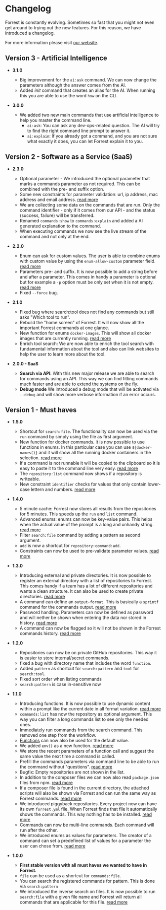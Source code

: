# Changelog

Forrest is constantly evolving. Sometimes so fast that you might not even get around to trying out the new features. For this reason, we have introduced a changelog.

For more information please visit [our website](https://forrest.startwind.io).

## Version 3 - Artificial Intelligence

- **3.1.0** 
  - Big improvement for the `ai:ask` command. We can now change the parameters although the answer comes from the AI. 
  - Added *init* command that creates an alias for the AI. When running this you are able to use the word `how` on the CLI.  


- **3.0.0**
  - We added two new main commands that use artificial intelligence to help you master the command line. 
    - `ai:ask`: You can ask any dev-ops-related question. The AI will try to find the right command line prompt to answer it. 
    - `ai:explain`: If you already got a command, and you are not sure what exactly it does, you can let Forrest explain it to you. 

## Version 2 - Software as a Service (SaaS)

- **2.3.0**
  - Optional parameter - We introduced the optional parameter that marks a commands parameter as not required. This can be combined with the pre- and suffix option.
  - Some new constraints for parameter validation: url, ip address, mac address and email address. [read more](formats/yaml-format.md#constraints--optional-)
  - We are collecting some data on the commands that are run. Only the command identifier - only if it comes from our API - and the status (success, failure) will be transferred.
  - Renamed `commands:show` to `commands:explain` and added a AI generated explanation to the command.
  - When executing commands we now see the live stream of the command and not only at the end.


- **2.2.0**
  - Enum can ask for custom values. The user is able to combine enums with custom value by using the `enum-allow-custom` parameter field. [read more](formats/yaml-format.md#command-fields)
  - Parameters pre- and suffix. It is now possible to add a string before and after a parameter. This comes in handy a parameter is optional but for example a `-p` option must be only set when it is not empty. [read more](formats/yaml-format.md#command-fields)
  - Fixed `--force` bug.



- **2.1.0**
  - Fixed bug where search:tool does not find any commands but still asks "Which tool to run".
  - Rebuild the "home screen" of Forrest. It will now show all the important Forrest commands at one glance.
  - New function for enums `docker-images`. This will show all docker images that are currently running. [read more](commands/enrichment/functions.md#docker-images)
  - Enrich tool search: We are now able to enrich the tool search with fundamental information about the tool and also can link websites to help the user to learn more about the tool. 


- **2.0.0 - SaaS**
  - **Search via API**. With this new major release we are able to search for commands using an API. This way we can find fitting commands much faster and are able to extend the systems on the fly. 
  - **Debug mode** We introduced a debug mode that will be activated via `--debug` and will show more verbose information if an error occurs.

## Version 1 - Must haves

- **1.5.0**
  - Shortcut for `search:file`. The functionality can now be used via the `run` command by simply using the file as first argument.
  - New function for docker commands. It is now possible to use functions in enums. In this particular case you can use `${docker-names()}` and it will show all the running docker containers in the selection. [read more](commands/enrichment/functions.md#docker-names)
  - If a command is not runnable it will be copied to the clipboard so it is easy to paste it to the command line very easy. [read more](formats/yaml-format.md#parameter)
  - The `repository:list` command now shows if a repository is writeable.
  - New constraint `identifier` checks for values that only contain lower-case lettern and numbers. [read more](formats/yaml-format.md#constraints--optional-)


- **1.4.0**
  - 5 minute cache: Forrest now stores all results from the repositories for 5 minutes. This speeds up the `run` and `list` command.
  - Advanced enums: enums can now be key-value pairs. This helps when the actual value of the prompt is a long and unhandy string. [read more](formats/yaml-format.md#enum--optional-) 
  - Filter `search:file` command by adding a pattern as second argument. 
  - `add` is now a shortcut for `repository:command:add`.
  - Constraints can now be used to pre-validate parameter values. [read more](formats/yaml-format.md#constraints--optional-)


- **1.3.0**
  - Introducing external and private directories. It is now possible to register an external directory with a list of repositories to Forrest. This comes handy if a team has a lot of different repositories and wants a clean structure. It can also be used to create private directories. [read more](directories/directories.mds)
  - A command can define an `output-format`. This is basically a `sprintf` command for the commands output. [read more](formats/yaml-format.md#output-format)
  - Password handling. Parameters can now be defined as password and will nether be shown when entering the data nor stored in history. [read more](formats/yaml-format.md#type--optional-)
  - A command can now be flagged so it will not be shown in the Forrest commands history. [read more](formats/yaml-format.md#parameter) 


- **1.2.0** 
  - Repositories can now be on private GitHub repositories. This way it is easier to store internal/secret commands.  
  - fixed a bug with directory name that includes the word `function`.
  - Added `pattern` as shortcut for `search:pattern` and `tool` for `search:tool`. 
  - Fixed sort order when listing commands
  - `search:pattern` is case in-sensitive now


- **1.1.0**
  - Introducing functions. It is now possible to use dynamic content within a prompt like the current date in all format variation. [read more](commands/enrichment/functions.md)
  - `commands:list` has now the repository as optional argument. This way you can filter a long commands list to see only the needed ones.
  - Immediately run commands from the search command. This removed one step from the workflow.
  - [Functions](commands/enrichment/functions.md) can now also be used for the default value. 
  - We added `env()` as a new function. [read more](commands/enrichment/functions.md)
  - We store the recent parameters of a function call and suggest the same value the next time a command is called.
  - Prefill the commands parameters via command line to be able to run the command without "questions". [read more](commands/commands_run.md)
  - Bugfix: Empty repositories are not shown in the list.
  - In addition to the composer files we can now also read `package.json` files from npm. [read more](friends.md)
   - If a composer file is found in the current directory, the attached scripts will also be shown via Forrest and can run the same way as Forrest commands. [read more](friends.md)
   - We introduced piggyback repositories. Every project now can have its own `forrest.yml` file. When Forrest finds that file it automatically shows the commands. This way nothing has to be installed. [read more](creating-repository.md#piggyback-repository)
   - Commands can now be multi-line commands. Each command will run after the other.
   - We introduced enums as values for parameters. The creator of a command can set a predefined list of values for a parameter the user can chose from. [read more](formats/yaml-format.md#the-yaml-repository-format)


- **1.0.0** 
  - **First stable version with all must haves we wanted to have in Forrest.**
  - `file` can be used as a shortcut for `commands:file`.
  - You can search the registered commands for pattern. This is done via `search:pattern`
  - We introduced the inverse search on files. It is now possible to run `search:file` with a given file name and Forrest will return all commands that are applicable for this file. [read more](commands/search_file.md)
